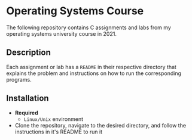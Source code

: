 # Operating Systems Course

The following repository contains C assignments and labs from my operating systems university course in 2021.

## Description 

Each assignment or lab has a `README` in their respective directory that explains the problem and instructions on how to run the corresponding programs. 

## Installation 

- **Required**
    - `Linux/Unix` environment
- Clone the repository, navigate to the desired directory, and follow the instructions in it's README to run it